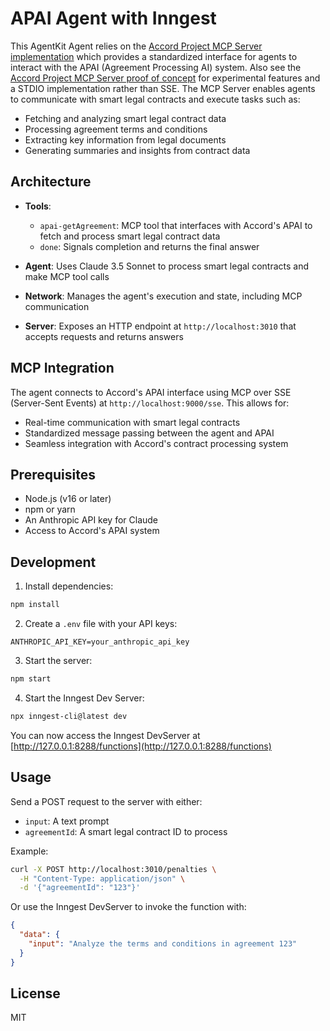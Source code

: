 # APAI Agent with Inngest

This AgentKit Agent relies on the [Accord Project MCP Server implementation](https://github.com/accordproject/apap) which provides a standardized interface for agents to interact with the APAI (Agreement Processing AI) system. Also see the [Accord Project MCP Server proof of concept](https://github.com/The-Building-Blocks/accord-project-mcp) for experimental features and a STDIO implementation rather than SSE. The MCP Server enables agents to communicate with smart legal contracts and execute tasks such as:

- Fetching and analyzing smart legal contract data
- Processing agreement terms and conditions
- Extracting key information from legal documents
- Generating summaries and insights from contract data

## Architecture

- **Tools**:
  - `apai-getAgreement`: MCP tool that interfaces with Accord's APAI to fetch and process smart legal contract data
  - `done`: Signals completion and returns the final answer

- **Agent**: Uses Claude 3.5 Sonnet to process smart legal contracts and make MCP tool calls

- **Network**: Manages the agent's execution and state, including MCP communication

- **Server**: Exposes an HTTP endpoint at `http://localhost:3010` that accepts requests and returns answers

## MCP Integration

The agent connects to Accord's APAI interface using MCP over SSE (Server-Sent Events) at `http://localhost:9000/sse`. This allows for:
- Real-time communication with smart legal contracts
- Standardized message passing between the agent and APAI
- Seamless integration with Accord's contract processing system

## Prerequisites

- Node.js (v16 or later)
- npm or yarn
- An Anthropic API key for Claude
- Access to Accord's APAI system

## Development

1. Install dependencies:
```bash
npm install
```

2. Create a `.env` file with your API keys:
```
ANTHROPIC_API_KEY=your_anthropic_api_key
```

3. Start the server:
```bash
npm start
```

4. Start the Inngest Dev Server:
```bash
npx inngest-cli@latest dev
```

You can now access the Inngest DevServer at [http://127.0.0.1:8288/functions](http://127.0.0.1:8288/functions)

## Usage

Send a POST request to the server with either:
- `input`: A text prompt
- `agreementId`: A smart legal contract ID to process

Example:
```bash
curl -X POST http://localhost:3010/penalties \
  -H "Content-Type: application/json" \
  -d '{"agreementId": "123"}'
```

Or use the Inngest DevServer to invoke the function with:
```json
{
  "data": {
    "input": "Analyze the terms and conditions in agreement 123"
  }
}
```

## License

MIT 
